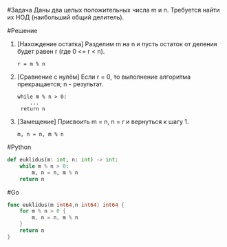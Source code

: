 #Задача
	Даны два целых положительных числа m и n. Требуется найти их НОД (наибольший общий делитель).

#Решение
1. [Нахождение остатка] Разделим m на n и пусть остаток от деления будет равен r (где 0 <= r < n).
   ```
   r = m % n
   ```
2. [Сравнение с нулём] Если r = 0, то выполнение алгоритма прекращается; n - результат.
   ```
   while m % n > 0:
	   ...
	return n
   ```
3. [Замещение] Присвоить m = n, n = r и вернуться к шагу 1.
   ```
   m, n = n, m % n
   ```
#Python
```python
def euklidus(m: int, n: int) -> int:
	while m % n > 0:
		m, n = n, m % n
	return n
```
#Go 
```go
func euklidus(m int64,n int64) int64 {
	for m % n > 0 {
		m, n = n, m % n
	}
	return n
}
```